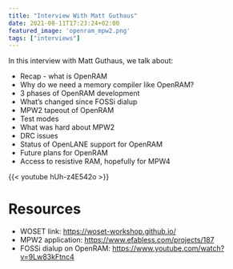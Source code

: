 ```yaml
---
title: "Interview With Matt Guthaus"
date: 2021-08-11T17:23:24+02:00
featured_image: 'openram_mpw2.png'
tags: ["interviews"]
---
```


In this interview with Matt Guthaus, we talk about:

* Recap - what is OpenRAM
* Why do we need a memory compiler like OpenRAM?
* 3 phases of OpenRAM development
* What’s changed since FOSSi dialup
* MPW2 tapeout of OpenRAM
* Test modes
* What was hard about MPW2
* DRC issues
* Status of OpenLANE support for OpenRAM
* Future plans for OpenRAM
* Access to resistive RAM, hopefully for MPW4

{{< youtube hUh-z4E542o >}}

# Resources

* WOSET link: https://woset-workshop.github.io/ 
* MPW2 application: https://www.efabless.com/projects/187
* FOSSi dialup on OpenRAM: https://www.youtube.com/watch?v=9Lw83kFtnc4
